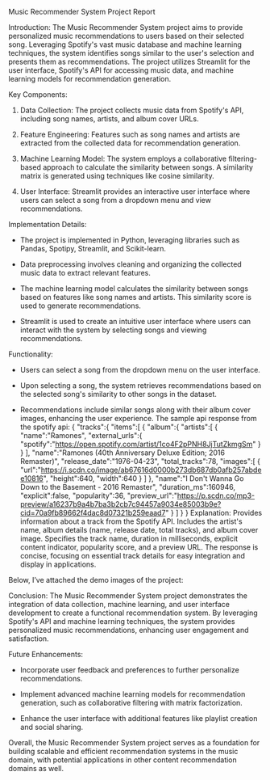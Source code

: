 Music Recommender System Project Report

Introduction:
The Music Recommender System project aims to provide personalized music recommendations to users based on their selected song. Leveraging Spotify's vast music database and machine learning techniques, the system identifies songs similar to the user's selection and presents them as recommendations. The project utilizes Streamlit for the user interface, Spotify's API for accessing music data, and machine learning models for recommendation generation.

Key Components:
1. Data Collection: The project collects music data from Spotify's API, including song names, artists, and album cover URLs.
   
2. Feature Engineering: Features such as song names and artists are extracted from the collected data for recommendation generation.

3. Machine Learning Model: The system employs a collaborative filtering-based approach to calculate the similarity between songs. A similarity matrix is generated using techniques like cosine similarity.

4. User Interface: Streamlit provides an interactive user interface where users can select a song from a dropdown menu and view recommendations.

Implementation Details:
- The project is implemented in Python, leveraging libraries such as Pandas, Spotipy, Streamlit, and Scikit-learn.
  
- Data preprocessing involves cleaning and organizing the collected music data to extract relevant features.

- The machine learning model calculates the similarity between songs based on features like song names and artists. This similarity score is used to generate recommendations.

- Streamlit is used to create an intuitive user interface where users can interact with the system by selecting songs and viewing recommendations.

Functionality:
- Users can select a song from the dropdown menu on the user interface.
  
- Upon selecting a song, the system retrieves recommendations based on the selected song's similarity to other songs in the dataset.

- Recommendations include similar songs along with their album cover images, enhancing the user experience.
The sample api response from the spotify api:
{
   "tracks":{
      "items":[
         {
            "album":{
               "artists":[
                  {
                     "name":"Ramones",
                     "external_urls":{
                        "spotify":"https://open.spotify.com/artist/1co4F2pPNH8JjTutZkmgSm"
                     }
                  }
               ],
               "name":"Ramones (40th Anniversary Deluxe Edition; 2016 Remaster)",
               "release_date":"1976-04-23",
               "total_tracks":78,
               "images":[
                  {
                     "url":"https://i.scdn.co/image/ab67616d0000b273db687db0afb257abdee10816",
                     "height":640,
                     "width":640
                  }
               ]
            },
            "name":"I Don't Wanna Go Down to the Basement - 2016 Remaster",
            "duration_ms":160946,
            "explicit":false,
            "popularity":36,
            "preview_url":"https://p.scdn.co/mp3-preview/a16237b9a4b7ba3b2cb7c94457a9034e85003b9e?cid=70a9fb89662f4dac8d07321b259eaad7"
         }
      ]
   }
}
Explanation:
Provides information about a track from the Spotify API.
Includes the artist's name, album details (name, release date, total tracks), and album cover image.
Specifies the track name, duration in milliseconds, explicit content indicator, popularity score, and a preview URL.
The response is concise, focusing on essential track details for easy integration and display in applications.

Below, I’ve attached the demo images of the project:


Conclusion:
The Music Recommender System project demonstrates the integration of data collection, machine learning, and user interface development to create a functional recommendation system. By leveraging Spotify's API and machine learning techniques, the system provides personalized music recommendations, enhancing user engagement and satisfaction.

Future Enhancements:
- Incorporate user feedback and preferences to further personalize recommendations.
  
- Implement advanced machine learning models for recommendation generation, such as collaborative filtering with matrix factorization.
  
- Enhance the user interface with additional features like playlist creation and social sharing.

Overall, the Music Recommender System project serves as a foundation for building scalable and efficient recommendation systems in the music domain, with potential applications in other content recommendation domains as well.

